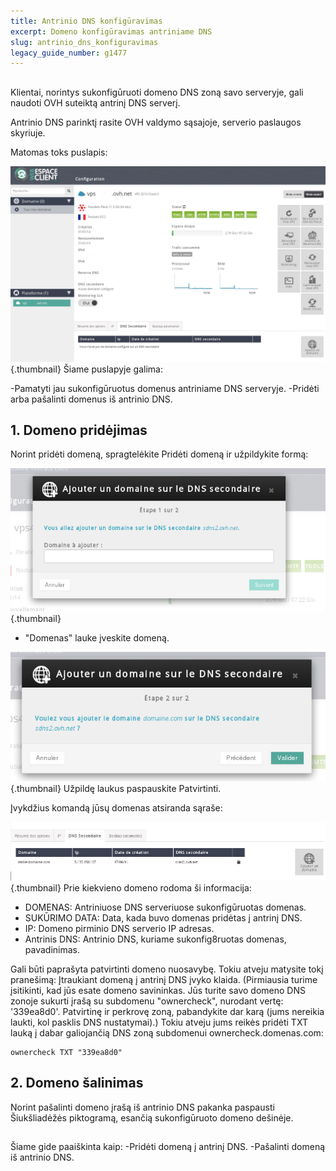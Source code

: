 ```yaml
---
title: Antrinio DNS konfigūravimas
excerpt: Domeno konfigūravimas antriniame DNS
slug: antrinio_dns_konfiguravimas
legacy_guide_number: g1477
---
```



## 
Klientai, norintys sukonfigūruoti domeno DNS zoną savo serveryje, gali naudoti OVH suteiktą antrinį DNS serverį.

Antrinio DNS parinktį rasite OVH valdymo sąsajoje, serverio paslaugos skyriuje.

Matomas toks puslapis:

![](images/img_2008.jpg){.thumbnail}
Šiame puslapyje galima:

-Pamatyti jau sukonfigūruotus domenus antriniame DNS serveryje.
-Pridėti arba pašalinti domenus iš antrinio DNS.


## 1. Domeno pridėjimas
Norint pridėti domeną, spragtelėkite Pridėti domeną ir užpildykite formą:

![](images/img_2009.jpg){.thumbnail}

- "Domenas" lauke įveskite domeną.



![](images/img_2010.jpg){.thumbnail}
Užpildę laukus paspauskite Patvirtinti.

Įvykdžius komandą jūsų domenas atsiranda sąraše:

![](images/img_2011.jpg){.thumbnail}
Prie kiekvieno domeno rodoma ši informacija:


- DOMENAS: Antriniuose DNS serveriuose sukonfigūruotas domenas.
- SUKŪRIMO DATA: Data, kada buvo domenas pridėtas į antrinį DNS.
- IP: Domeno pirminio DNS serverio IP adresas.
- Antrinis DNS: Antrinio DNS, kuriame sukonfig8ruotas domenas, pavadinimas.


Gali būti paprašyta patvirtinti domeno nuosavybę. Tokiu atveju matysite tokį pranešimą:
Įtraukiant domeną į antrinį DNS įvyko klaida. (Pirmiausia turime įsitikinti, kad jūs esate domeno savininkas. Jūs turite savo domeno DNS zonoje sukurti įrašą su subdomenu "ownercheck", nurodant vertę: '339ea8d0'. Patvirtinę ir perkrovę zoną, pabandykite dar karą (jums nereikia laukti, kol pasklis DNS nustatymai).)
Tokiu atveju jums reikės pridėti TXT lauką į dabar galiojančią DNS zoną subdomenui ownercheck.domenas.com:


```
ownercheck TXT "339ea8d0"
```




## 2. Domeno šalinimas
Norint pašalinti domeno įrašą iš antrinio DNS pakanka paspausti Šiukšliadėžės piktogramą, esančią sukonfigūruoto domeno dešinėje.


## 
Šiame gide paaiškinta kaip:
-Pridėti domeną į antrinį DNS.
-Pašalinti domeną iš antrinio DNS.


